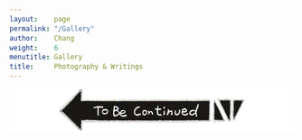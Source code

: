 ```yaml
---
layout:    page
permalink: "/Gallery"
author:    Chang
weight:    6
menutitle: Gallery
title:     Photography & Writings
---
```


![](../assets/To_be_continued.jpg)
